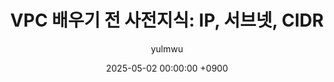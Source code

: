 ---
title: "VPC 배우기 전 사전지식: IP, 서브넷, CIDR"
description: "VPC에 대해 배우기 전 핵심 개념, IP와 클래스, 서브넷, CIDR에 대해 알아보자"
fa_icon: fa-solid fa-cloud
author: yulmwu
date: 2025-05-02 00:00:00 +0900
categories: ["A. 개념/용어 정리", "클라우드/AWS"]
tags: ["VPC", "IP", "서브넷", "CIDR"]
use_math: true
previous_post: 
    title: "EC2란?"
    path: "3-ec2"
next_post: 
    title: "VPC란?"
    path: "5-vpc"
series: 
    title: "클라우드/AWS 개념 정리"
    color: "bg-notion-yellow"
    ep: 4
    ep_color: "bg-notion-blue"
order: 1004
---